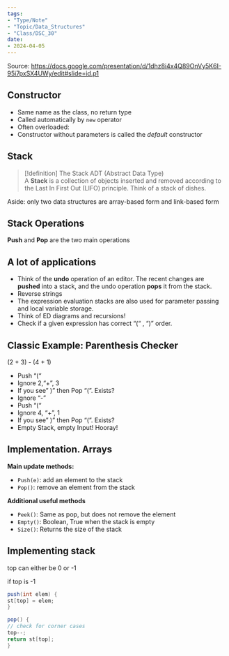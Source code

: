 ```yaml
---
tags:
- "Type/Note"
- "Topic/Data_Structures"
- "Class/DSC_30"
date:
- 2024-04-05
---
```

Source: https://docs.google.com/presentation/d/1dhz8i4x4Q89OnVy5K6I-95i7pxSX4UWy/edit#slide=id.p1  

## Constructor  

- Same name as the class, no return type  
- Called automatically by `new` operator  
- Often overloaded:  
- Constructor without parameters is called the *default* constructor  

## Stack  

> [!definition] The Stack ADT (Abstract Data Type)  
> A **Stack** is a collection of objects inserted and removed according to the Last In First Out (LIFO) principle. Think of a stack of dishes.  

Aside: only two data structures are array-based form and link-based form  

## Stack Operations  

**Push** and **Pop** are the two main operations  

## A lot of applications  

- Think of the **undo** operation of an editor. The recent changes are **pushed** into a stack, and the undo operation **pops** it from the stack.  
- Reverse strings  
- The expression evaluation stacks are also used for parameter passing and local variable storage.  
- Think of ED diagrams and recursions!  
- Check if a given expression has correct “(“ ,   “)” order.  

## Classic Example: Parenthesis Checker  

(2 + 3) - (4 + 1)  
- Push “(“  
- Ignore 2,“+”, 3  
- If you see” )” then Pop “(”. Exists?  
- Ignore “-”  
- Push “(“  
- Ignore 4, “+”, 1  
- If you see” )” then Pop “(”. Exists?  
- Empty Stack, empty Input! Hooray!  

## Implementation. Arrays  

**Main update methods:**  
- `Push(e)`: add an element to the stack  
- `Pop()`: remove an element from the stack  

**Additional useful methods**  
- `Peek()`: Same as pop, but does not remove the element  
- `Empty()`: Boolean, True when the stack is empty  
- `Size()`: Returns the size of the stack  

## Implementing stack  

top can either be 0 or -1  

if top is -1  
```Java  
push(int elem) {  
st[top] = elem;  
}  
```  

```Java  
pop() {  
// check for corner cases  
top--;  
return st[top];  
}  
```  
